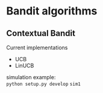 # Bandit algorithms


## Contextual Bandit
Current implementations  
- UCB
- LinUCB

simulation example:  
`python setup.py develop`
`sim1`

